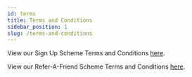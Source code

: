 ```yaml
---
id: terms
title: Terms and Conditions
sidebar_position: 1
slug: /terms-and-conditions
---
```


View our Sign Up Scheme Terms and Conditions [here](/files/Sign-Up-Gift-Scheme-Terms-and-Conditions.pdf).

View our Refer-A-Friend Scheme Terms and Conditions [here](/files/Refer-A-Friend-Scheme-Terms-and-Conditions.pdf).